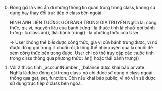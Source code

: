 0. Đóng gói là việc ẩn đi những thông tin quan trọng trong class, không sử dụng hay thay đổi trực tiếp
   ở class bên ngoài.

   HÌNH ẢNH LIÊN TƯỞNG: GÓI BÁNH TRƯNG GIA TRUYỀN
   Nghĩa là:
   công thức, gia vị, nguyên liệu của bánh trưng : là thuộc tính
   lá chuối gói bánh trưng : là class
   ăn(), thái bánh trưng() : là phương thức của User

   => User không thể biết được công thức, gia vị của bánh trưng được, vì nó được đóng gói trong lá chuối rồi,
   không thể nhìn xuyên qua lá chuối để xem công thức bên trong được.
   User chỉ có thể truy cập các thuộc tính trong class thông qua phương thức : ăn() hoặc thái bánh trưng()

1. Với 2 thuộc tính \_accountNumber , \_balance được khai báo private .
   Nghĩa là được đóng gói trong class.
   nó chỉ được sử dụng ở class ngoài thông qua get, set, function.
   Còn nếu khai bảo public, vì nó vẫn sẽ được sử dụng trực tiếp ở class bên ngoài.
